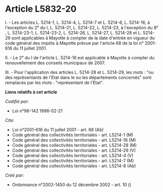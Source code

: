 # Article L5832-20

I. - Les articles L. 5214-1, L. 5214-4, L. 5214-7 et L. 5214-8, L. 5214-16, à l'exception du 2° du I, L. 5214-21, L. 5214-22,
L. 5214-23, à l'exception du 8° , L. 5214-23-1, L. 5214-23-2, L. 5214-26, L. 5214-27, L. 5214-28 et L. 5214-29 sont
applicables à Mayotte à compter de la date d'entrée en vigueur du code général des impôts à Mayotte prévue par l'article 68
de la loi n° 2001-616 du 11 juillet 2001.

II. - Le 2° du I de l'article L. 5214-16 est applicable à Mayotte à compter du renouvellement des conseils municipaux de
2007.

III. - Pour l'application des articles L. 5214-28 et L. 5214-29, les mots : "ou des représentants de l'Etat dans le ou les
départements concernés" sont remplacés par les mots : "représentant de l'Etat".

**Liens relatifs à cet article**

_Codifié par_:

  - Loi n°96-142 1996-02-21

_Cite_:

  - Loi n°2001-616 du 11 juillet 2001 - art. 68 (Ab)
  - Code général des collectivités territoriales - art. L5214-1 (M)
  - Code général des collectivités territoriales - art. L5214-16 (M)
  - Code général des collectivités territoriales - art. L5214-28 (M)
  - Code général des collectivités territoriales - art. L5214-29 (V)
  - Code général des collectivités territoriales - art. L5214-4 (V)
  - Code général des collectivités territoriales - art. L5214-7 (M)
  - Code général des collectivités territoriales - art. L5214-8 (Ab)

_Créé par_:

  - Ordonnance n°2002-1450 du 12 décembre 2002 - art. 10 ()
